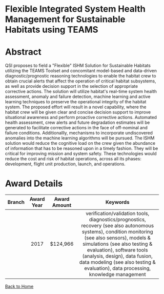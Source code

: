 
Flexible Integrated System Health Management for Sustainable Habitats using TEAMS
=================================================================================

# Abstract


QSI proposes to field a "Flexible" ISHM Solution for Sustainable Habitats utilizing the TEAMS Toolset and concomitant model-based and data-driven diagnostic/prognostic reasoning technologies to enable the habitat crew to obtain crucial alerts that affect the operation of critical habitat subsystems, as well as provide decision support in the selection of appropriate corrective actions. The solution will utilize habitat's real-time system health assessment, anomaly and failure detection, machine learning and active learning techniques to preserve the operational integrity of the habitat system. The proposed effort will result in a novel capability, where the habitat crew will be given clear and concise decision support to improve situational awareness and perform proactive corrective actions. Automated health assessment, crew alerts and future degradation estimates will be generated to facilitate corrective actions in the face of off-nominal and failure conditions. Additionallly, mechanisms to incorporate undiscovered anomalies into the machine learning algorithms will be pursued. The ISHM solution would reduce the cognitive load on the crew given the abundance of information that has to be reasoned upon in a timely fashion. They will be critical for improving mission and system safety. These technologies would reduce the cost and risk of habitat operations, across all its phases: development, flight unit production, launch, and operations.  

# Award Details

|Branch|Award Year|Award Amount|Keywords|
| :---: | :---: | :---: | :---: |
||2017|$124,966|verification/validation tools, diagnostics/prognostics, recovery (see also autonomous systems), condition monitoring (see also sensors), models & simulations (see also testing & evaluation), software tools (analysis, design), data fusion, data modeling (see also testing & evaluation), data processing, knowledge management|
  
  


[Back to Home](https://github.com/chrischow/dod_sbir_awards#336)